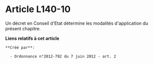 # Article L140-10

Un décret en Conseil d'Etat détermine les modalités d'application du présent chapitre.

**Liens relatifs à cet article**

	**Créé par**:

	  - Ordonnance n°2012-792 du 7 juin 2012 - art. 2
